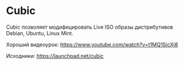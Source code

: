 # Cubic

Cubic позволяет модифицировать Live ISO образы дистрибутивов Debian, Ubuntu, Linux Mint.

Хороший видеоурок: https://www.youtube.com/watch?v=t1MQ1SicXj8

Исходники: https://launchpad.net/cubic

